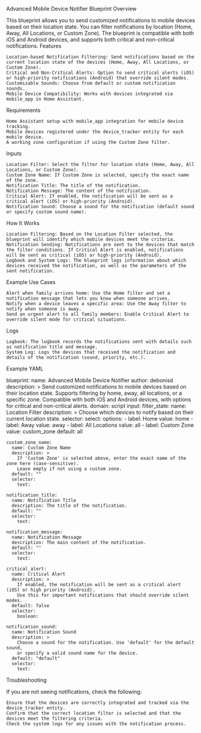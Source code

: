 Advanced Mobile Device Notifier Blueprint
Overview

This blueprint allows you to send customized notifications to mobile devices based on their location state. You can filter notifications by location (Home, Away, All Locations, or Custom Zone). The blueprint is compatible with both iOS and Android devices, and supports both critical and non-critical notifications.
Features

    Location-based Notification Filtering: Send notifications based on the current location state of the devices (Home, Away, All Locations, or Custom Zone).
    Critical and Non-Critical Alerts: Option to send critical alerts (iOS) or high-priority notifications (Android) that override silent modes.
    Customizable Sounds: Choose from default or custom notification sounds.
    Mobile Device Compatibility: Works with devices integrated via mobile_app in Home Assistant.

Requirements

    Home Assistant setup with mobile_app integration for mobile device tracking.
    Mobile devices registered under the device_tracker entity for each mobile device.
    A working zone configuration if using the Custom Zone filter.

Inputs

    Location Filter: Select the filter for location state (Home, Away, All Locations, or Custom Zone).
    Custom Zone Name: If Custom Zone is selected, specify the exact name of the zone.
    Notification Title: The title of the notification.
    Notification Message: The content of the notification.
    Critical Alert: If enabled, the notification will be sent as a critical alert (iOS) or high-priority (Android).
    Notification Sound: Choose a sound for the notification (default sound or specify custom sound name).

How It Works

    Location Filtering: Based on the Location Filter selected, the blueprint will identify which mobile devices meet the criteria.
    Notification Sending: Notifications are sent to the devices that match the filter conditions. If Critical Alert is enabled, notifications will be sent as critical (iOS) or high-priority (Android).
    Logbook and System Logs: The blueprint logs information about which devices received the notification, as well as the parameters of the sent notification.

Example Use Cases

    Alert when family arrives home: Use the Home filter and set a notification message that lets you know when someone arrives.
    Notify when a device leaves a specific area: Use the Away filter to notify when someone is away.
    Send an urgent alert to all family members: Enable Critical Alert to override silent mode for critical situations.

Logs

    Logbook: The logbook records the notifications sent with details such as notification title and message.
    System Log: Logs the devices that received the notification and details of the notification (sound, priority, etc.).

Example YAML

blueprint:
  name: Advanced Mobile Device Notifier
  author: debonisd
  description: >
    Send customized notifications to mobile devices based on their location state.
    Supports filtering by home, away, all locations, or a specific zone.
    Compatible with both iOS and Android devices, with options for critical and non-critical alerts.
  domain: script
  input:
    filter_state:
      name: Location Filter
      description: >
        Choose which devices to notify based on their current location state.
      selector:
        select:
          options:
            - label: Home
              value: home
            - label: Away
              value: away
            - label: All Locations
              value: all
            - label: Custom Zone
              value: custom_zone
      default: all

    custom_zone_name:
      name: Custom Zone Name
      description: >
        If 'Custom Zone' is selected above, enter the exact name of the zone here (case-sensitive).
        Leave empty if not using a custom zone.
      default: ""
      selector:
        text:

    notification_title:
      name: Notification Title
      description: The title of the notification.
      default: ""
      selector:
        text:

    notification_message:
      name: Notification Message
      description: The main content of the notification.
      default: ""
      selector:
        text:

    critical_alert:
      name: Critical Alert
      description: >
        If enabled, the notification will be sent as a critical alert (iOS) or high priority (Android).
        Use this for important notifications that should override silent modes.
      default: false
      selector:
        boolean:

    notification_sound:
      name: Notification Sound
      description: >
        Choose a sound for the notification. Use 'default' for the default sound,
        or specify a valid sound name for the device.
      default: "default"
      selector:
        text:

Troubleshooting

If you are not seeing notifications, check the following:

    Ensure that the devices are correctly integrated and tracked via the device_tracker entity.
    Confirm that the correct location filter is selected and that the devices meet the filtering criteria.
    Check the system logs for any issues with the notification process.


